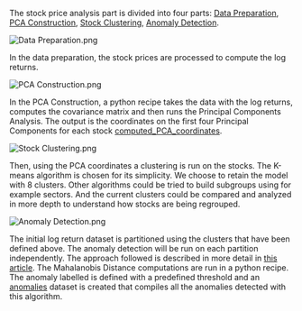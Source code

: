 The stock price analysis part is divided into four parts: [Data Preparation](flow_zone:zzyxx42), [PCA Construction](flow_zone:mPHaLGm), [Stock Clustering](flow_zone:lKLiJca), [Anomaly Detection](flow_zone:5sULb43).
 
 ![Data Preparation.png](JDvh2pgjdnDM)
 
In the data preparation, the stock prices are processed to compute the log returns.
 
![PCA Construction.png](Ph5eWazz8E3I)
 
In the PCA Construction, a python recipe takes the data with the log returns, computes the covariance matrix and then runs the Principal Components Analysis. The output is the coordinates on the first four Principal Components for each stock [computed_PCA_coordinates](dataset:computed_PCA_coordinates).
 
![Stock Clustering.png](7N6SeOFFVnzR)
 
Then, using the PCA coordinates a clustering is run on the stocks. The K-means algorithm is chosen for its simplicity. We choose to retain the model with 8 clusters. Other algorithms could be tried to build subgroups using for example sectors. And the current clusters could be compared and analyzed in more depth to understand how stocks are being regrouped.
 
![Anomaly Detection.png](mRIozrJ4634g)
 
The initial log return dataset is partitioned using the clusters that have been defined above. The anomaly detection will be run on each partition independently. The approach followed is described in more detail in [this article](article:12). The Mahalanobis Distance computations are run in a python recipe. The anomaly labelled is defined with a predefined threshold and an [anomalies](dataset:anomalies) dataset is created that compiles all the anomalies detected with this algorithm.
 